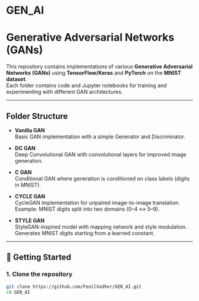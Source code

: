 # GEN_AI

# Generative Adversarial Networks (GANs)

This repository contains implementations of various **Generative Adversarial Networks (GANs)** using **TensorFlow/Keras** and **PyTorch** on the **MNIST dataset**.  
Each folder contains code and Jupyter notebooks for training and experimenting with different GAN architectures.  

---

## Folder Structure

- **Vanilla GAN**  
  Basic GAN implementation with a simple Generator and Discriminator.

- **DC GAN**  
  Deep Convolutional GAN with convolutional layers for improved image generation.

- **C GAN**  
  Conditional GAN where generation is conditioned on class labels (digits in MNIST).

- **CYCLE GAN**  
  CycleGAN implementation for unpaired image-to-image translation.  
  Example: MNIST digits split into two domains (0–4 ↔ 5–9).

- **STYLE GAN**  
  StyleGAN-inspired model with mapping network and style modulation.  
  Generates MNIST digits starting from a learned constant.

---

## 🚀 Getting Started

### 1. Clone the repository
```bash
git clone https://github.com/FenilVadher/GEN_AI.git
cd GEN_AI
